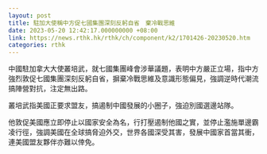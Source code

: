 ```yaml
---
layout: post
title: 駐加大使稱中方促七國集團深刻反躬自省　棄冷戰思維
date: 2023-05-20 12:42:17.000000000 +08:00
link: https://news.rthk.hk/rthk/ch/component/k2/1701426-20230520.htm
categories: rthk
---
```


中國駐加拿大大使叢培武，就七國集團峰會涉華議題，表明中方嚴正立場，指中方強烈敦促七國集團深刻反躬自省，摒棄冷戰思維及意識形態偏見，強調逆時代潮流搞陣營對抗，注定無出路。 

叢培武指美國正要求盟友，搞遏制中國發展的小圈子，強迫別國選邊站隊。

他敦促美國應立即停止以國家安全為名，行打壓遏制他國之實，並停止濫施單邊霸凌行徑，強調美國在全球搞脅迫外交，世界各國深受其害，發展中國家首當其衝，連美國盟友夥伴亦難以倖免。
